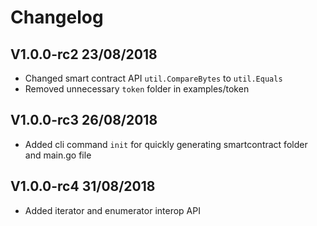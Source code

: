 # Changelog

## V1.0.0-rc2 23/08/2018
- Changed smart contract API `util.CompareBytes` to `util.Equals` 
- Removed unnecessary `token` folder in examples/token 

## V1.0.0-rc3 26/08/2018
- Added cli command `init` for quickly generating smartcontract folder and main.go file

## V1.0.0-rc4 31/08/2018
- Added iterator and enumerator interop API